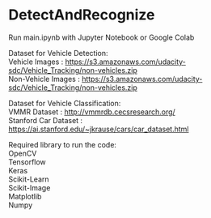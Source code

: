 # DetectAndRecognize
Run main.ipynb with Jupyter Notebook or Google Colab

Dataset for Vehicle Detection: \
Vehicle Images : https://s3.amazonaws.com/udacity-sdc/Vehicle_Tracking/non-vehicles.zip \
Non-Vehicle Images : https://s3.amazonaws.com/udacity-sdc/Vehicle_Tracking/non-vehicles.zip 

Dataset for Vehicle Classification: \
VMMR Dataset : http://vmmrdb.cecsresearch.org/ \
Stanford Car Dataset : https://ai.stanford.edu/~jkrause/cars/car_dataset.html 

Required library to run the code: \
  OpenCV \
  Tensorflow \
  Keras \
  Scikit-Learn \
  Scikit-Image \
  Matplotlib \
  Numpy
